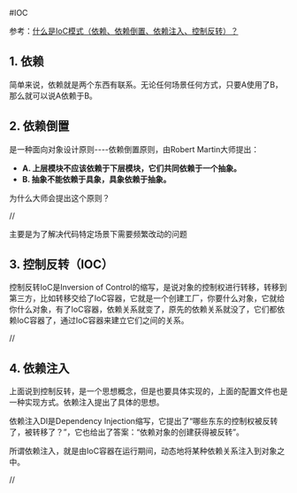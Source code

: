 #IOC

参考：[什么是IoC模式（依赖、依赖倒置、依赖注入、控制反转）？](https://www.cnblogs.com/fuchongjundream/p/3873073.html)



## 1. 依赖

简单来说，依赖就是两个东西有联系。无论任何场景任何方式，只要A使用了B，那么就可以说A依赖于B。

## 2. 依赖倒置

是一种面向对象设计原则----依赖倒置原则，由Robert Martin大师提出： 　　

- **A. 上层模块不应该依赖于下层模块，它们共同依赖于一个抽象。** 　
- **B. 抽象不能依赖于具象，具象依赖于抽象。**

为什么大师会提出这个原则？

//

主要是为了解决代码特定场景下需要频繁改动的问题

## 3. 控制反转（IOC）

控制反转IoC是Inversion of Control的缩写，是说对象的控制权进行转移，转移到第三方，比如转移交给了IoC容器，它就是一个创建工厂，你要什么对象，它就给你什么对象，有了IoC容器，依赖关系就变了，原先的依赖关系就没了，它们都依赖IoC容器了，通过IoC容器来建立它们之间的关系。

//

## 4. 依赖注入

上面说到控制反转，是一个思想概念，但是也要具体实现的，上面的配置文件也是一种实现方式。依赖注入提出了具体的思想。

依赖注入DI是Dependency Injection缩写，它提出了“哪些东东的控制权被反转了，被转移了？”，它也给出了答案：“依赖对象的创建获得被反转”。

所谓依赖注入，就是由IoC容器在运行期间，动态地将某种依赖关系注入到对象之中。

//